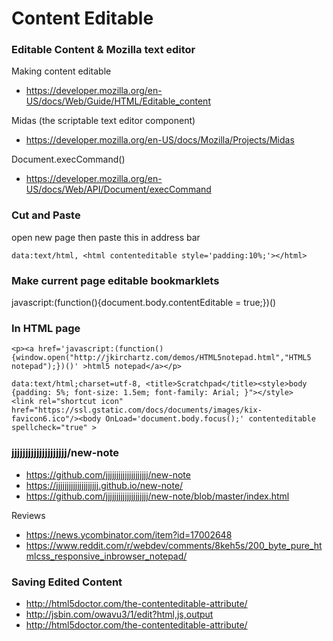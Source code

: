 
# Content Editable


### Editable Content & Mozilla text editor

Making content editable
* https://developer.mozilla.org/en-US/docs/Web/Guide/HTML/Editable_content

Midas (the scriptable text editor component)
* https://developer.mozilla.org/en-US/docs/Mozilla/Projects/Midas

Document.execCommand()
* https://developer.mozilla.org/en-US/docs/Web/API/Document/execCommand


### Cut and Paste
open new page then paste this in address bar

```
data:text/html, <html contenteditable style='padding:10%;'></html>
```


### Make current page editable bookmarklets

javascript:(function(){document.body.contentEditable = true;})()

### In HTML page
```
<p><a href='javascript:(function(){window.open("http://jkirchartz.com/demos/HTML5notepad.html","HTML5 notepad");})()' >html5 notepad</a></p>
```

```
data:text/html;charset=utf-8, <title>Scratchpad</title><style>body {padding: 5%; font-size: 1.5em; font-family: Arial; }"></style>
<link rel="shortcut icon" href="https://ssl.gstatic.com/docs/documents/images/kix-favicon6.ico"/><body OnLoad='document.body.focus();' contenteditable spellcheck="true" >
```


### jjjjjjjjjjjjjjjjjjjj/new-note

* https://github.com/jjjjjjjjjjjjjjjjjjjj/new-note
* https://jjjjjjjjjjjjjjjjjjjj.github.io/new-note/
* https://github.com/jjjjjjjjjjjjjjjjjjjj/new-note/blob/master/index.html

Reviews
* https://news.ycombinator.com/item?id=17002648
* https://www.reddit.com/r/webdev/comments/8keh5s/200_byte_pure_htmlcss_responsive_inbrowser_notepad/

### Saving Edited Content

* http://html5doctor.com/the-contenteditable-attribute/
* http://jsbin.com/owavu3/1/edit?html,js,output
* http://html5doctor.com/the-contenteditable-attribute/



